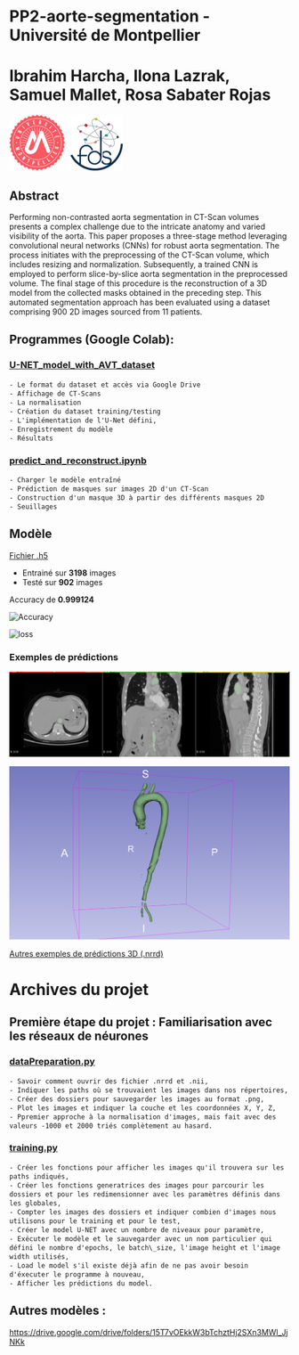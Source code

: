 # PP2-aorte-segmentation - Université de Montpellier
# Ibrahim Harcha, Ilona Lazrak, Samuel Mallet, Rosa Sabater Rojas

<!-- Add banner here -->
<img src="images/logo.jpeg" alt="logo" width="100"/> <img src="images/university.jpeg" alt="university" width="100"/>


## Abstract
Performing non-contrasted aorta segmentation in CT-Scan volumes presents a complex challenge due to the intricate anatomy and varied visibility of the aorta. This paper proposes a three-stage method leveraging convolutional neural networks (CNNs) for robust aorta segmentation. The process initiates with the preprocessing of the CT-Scan volume, which includes resizing and normalization. Subsequently, a trained CNN is employed to perform slice-by-slice aorta segmentation in the preprocessed volume. The final stage of this procedure is the reconstruction of a 3D model from the collected masks obtained in the preceding step. This automated segmentation approach has been evaluated using a dataset comprising 900 2D images sourced from 11 patients.

## Programmes (Google Colab): 

### [U-NET_model_with_AVT_dataset](https://colab.research.google.com/drive/1v8Q8t6GG97aAVGyktspZ1FS9JvCFHwZs?usp=sharing)

    - Le format du dataset et accès via Google Drive
    - Affichage de CT-Scans
    - La normalisation
    - Création du dataset training/testing
    - L'implémentation de l'U-Net défini,
    - Enregistrement du modèle
    - Résultats

### [predict_and_reconstruct.ipynb](https://colab.research.google.com/drive/1n42SPoclN6p0ce6WcqtD18VHsnWgny40?usp=sharing)

    - Charger le modèle entraîné
    - Prédiction de masques sur images 2D d'un CT-Scan
    - Construction d'un masque 3D à partir des différents masques 2D
    - Seuillages

## Modèle
[Fichier .h5](https://drive.google.com/file/d/1CzH6L56WrYizq_qYewDal8RtRNuQa0Dv/view?usp=drivesdk)

- Entrainé sur **3198** images
- Testé sur **902** images


Accuracy de **0.999124**

![Accuracy](https://drive.google.com/uc?id=1-9yGSurSnwU1mXv14q48gj9Xg3okV9dS)

![loss](https://drive.google.com/uc?id=1-3knv9qCrAkalX7RD6sBVmdZIJtjgQKX)

### Exemples de prédictions
![Prédictions 2D](./images/predictions/D18/D18_0.6_all_views.png)

![Prédiction 3D](./images/predictions/D18/D18_0.6_3D.png)



[Autres exemples de prédictions 3D (.nrrd)](https://drive.google.com/drive/folders/1-SdXd8Wmu1Qms6JkUfSrBMWEPSkjQn3b)






# Archives du projet  

## Première étape du projet : Familiarisation avec les réseaux de néurones

### [dataPreparation.py](./archives/dataPreparation.py)
    - Savoir comment ouvrir des fichier .nrrd et .nii,
    - Indiquer les paths où se trouvaient les images dans nos répertoires,
    - Créer des dossiers pour sauvegarder les images au format .png,
    - Plot les images et indiquer la couche et les coordonnées X, Y, Z,
    - Ppremier approche à la normalisation d'images, mais fait avec des valeurs -1000 et 2000 triés complètement au hasard.

### [training.py](./archives/training.py)
    - Créer les fonctions pour afficher les images qu'il trouvera sur les paths indiqués,
    - Créer les fonctions generatrices des images pour parcourir les dossiers et pour les redimensionner avec les paramètres définis dans les globales,
    - Compter les images des dossiers et indiquer combien d'images nous utilisons pour le training et pour le test,
    - Créer le model U-NET avec un nombre de niveaux pour paramètre,
    - Exécuter le modèle et le sauvegarder avec un nom particulier qui défini le nombre d'epochs, le batch\_size, l'image height et l'image width utilisés,
    - Load le model s'il existe déjà afin de ne pas avoir besoin d'éxecuter le programme à nouveau,
    - Afficher les prédictions du model.

## Autres modèles : 
https://drive.google.com/drive/folders/15T7vOEkkW3bTchztHj2SXn3MWl_JjNKk
